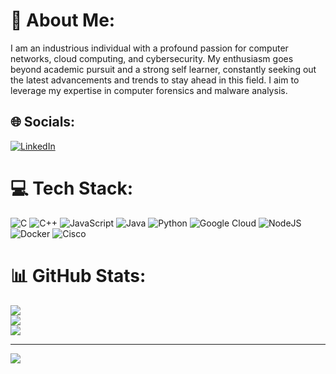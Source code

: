 # 💫 About Me:
I am an industrious individual with a profound passion for computer networks, cloud computing, and cybersecurity. My enthusiasm goes beyond academic pursuit and a strong self learner, constantly seeking out the latest advancements and trends to stay ahead in this field. I aim to leverage my expertise in computer forensics and malware analysis.<br>


## 🌐 Socials:
[![LinkedIn](https://img.shields.io/badge/LinkedIn-%230077B5.svg?logo=linkedin&logoColor=white)](https://linkedin.com/in/www.linkedin.com/in/goncalo-meren) 

# 💻 Tech Stack:
![C](https://img.shields.io/badge/c-%2300599C.svg?style=for-the-badge&logo=c&logoColor=white) ![C++](https://img.shields.io/badge/c++-%2300599C.svg?style=for-the-badge&logo=c%2B%2B&logoColor=white) ![JavaScript](https://img.shields.io/badge/javascript-%23323330.svg?style=for-the-badge&logo=javascript&logoColor=%23F7DF1E) ![Java](https://img.shields.io/badge/java-%23ED8B00.svg?style=for-the-badge&logo=openjdk&logoColor=white) ![Python](https://img.shields.io/badge/python-3670A0?style=for-the-badge&logo=python&logoColor=ffdd54) ![Google Cloud](https://img.shields.io/badge/GoogleCloud-%234285F4.svg?style=for-the-badge&logo=google-cloud&logoColor=white) ![NodeJS](https://img.shields.io/badge/node.js-6DA55F?style=for-the-badge&logo=node.js&logoColor=white) ![Docker](https://img.shields.io/badge/docker-%230db7ed.svg?style=for-the-badge&logo=docker&logoColor=white) ![Cisco](https://img.shields.io/badge/cisco-%23049fd9.svg?style=for-the-badge&logo=cisco&logoColor=black)
# 📊 GitHub Stats:
![](https://github-readme-stats.vercel.app/api?username=Dr0rar&theme=city_lights&hide_border=false&include_all_commits=false&count_private=false)<br/>
![](https://github-readme-streak-stats.herokuapp.com/?user=Dr0rar&theme=city_lights&hide_border=false)<br/>
![](https://github-readme-stats.vercel.app/api/top-langs/?username=Dr0rar&theme=city_lights&hide_border=false&include_all_commits=false&count_private=false&layout=compact)

---
[![](https://visitcount.itsvg.in/api?id=Dr0rar&icon=0&color=0)](https://visitcount.itsvg.in)

<!-- Proudly created with GPRM ( https://gprm.itsvg.in ) -->
